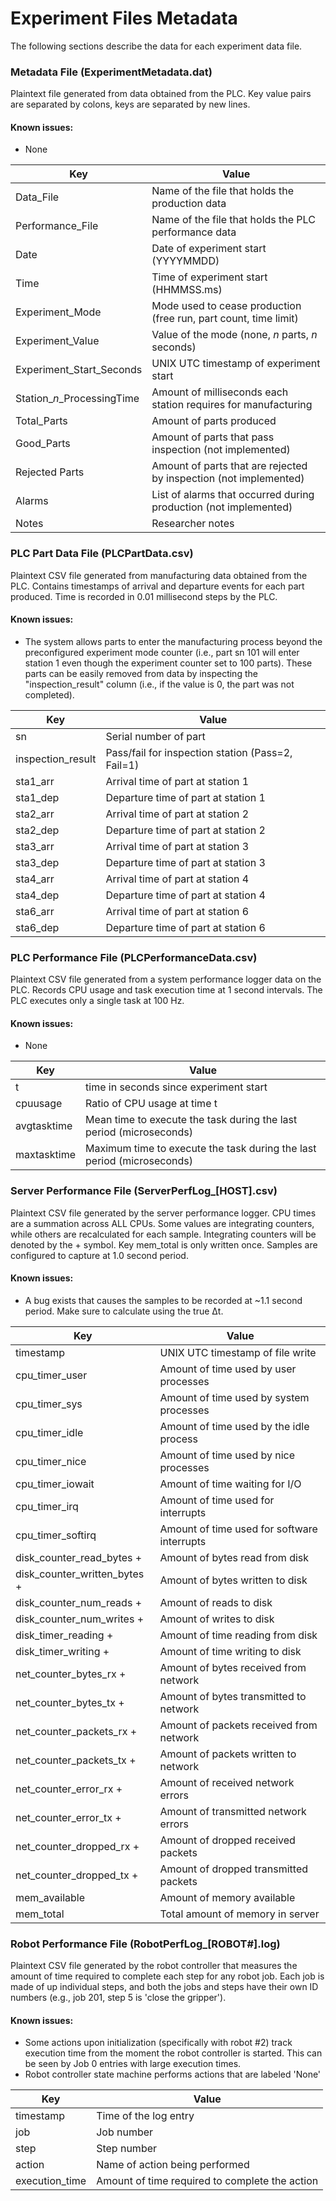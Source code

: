 # Experiment Files Metadata
The following sections describe the data for each experiment data file.

### Metadata File (ExperimentMetadata.dat)
Plaintext file generated from data obtained from the PLC. Key value pairs are separated by colons, keys are separated by new lines.

#### Known issues:
* None

| Key | Value |
| --- | --- |
| Data_File | Name of the file that holds the production data |
| Performance_File | Name of the file that holds the PLC performance data |
| Date | Date of experiment start (YYYYMMDD) |
| Time | Time of experiment start (HHMMSS.ms) |
| Experiment_Mode | Mode used to cease production (free run, part count, time limit) |
| Experiment_Value | Value of the mode (none, *n* parts, *n* seconds) |
| Experiment_Start_Seconds | UNIX UTC timestamp of experiment start |
| Station_*n*_ProcessingTime | Amount of milliseconds each station requires for manufacturing |
| Total_Parts | Amount of parts produced |
| Good_Parts | Amount of parts that pass inspection (not implemented) |
| Rejected Parts | Amount of parts that are rejected by inspection (not implemented) |
| Alarms | List of alarms that occurred during production (not implemented) |
| Notes | Researcher notes |

### PLC Part Data File (PLCPartData.csv)
Plaintext CSV file generated from manufacturing data obtained from the PLC. Contains timestamps of arrival and departure events for each part produced. Time is recorded in 0.01 millisecond steps by the PLC.

#### Known issues:
* The system allows parts to enter the manufacturing process beyond the preconfigured experiment mode counter (i.e., part sn 101 will enter station 1 even though the experiment counter set to 100 parts). These parts can be easily removed from data by inspecting the "inspection_result" column (i.e., if the value is 0, the part was not completed).

| Key | Value |
| --- | --- |
| sn  | Serial number of part |
| inspection_result | Pass/fail for inspection station (Pass=2, Fail=1) |
| sta1_arr | Arrival time of part at station 1 |
| sta1_dep | Departure time of part at station 1 |
| sta2_arr | Arrival time of part at station 2 |
| sta2_dep | Departure time of part at station 2 |
| sta3_arr | Arrival time of part at station 3 |
| sta3_dep | Departure time of part at station 3 |
| sta4_arr | Arrival time of part at station 4 |
| sta4_dep | Departure time of part at station 4 |
| sta6_arr | Arrival time of part at station 6 |
| sta6_dep | Departure time of part at station 6 |

### PLC Performance File (PLCPerformanceData.csv)
Plaintext CSV file generated from a system performance logger data on the PLC. Records CPU usage and task execution time at 1 second intervals. The PLC executes only a single task at 100 Hz.

#### Known issues:
* None

| Key | Value |
| --- | --- |
| t | time in seconds since experiment start |
| cpuusage | Ratio of CPU usage at time t |
| avgtasktime | Mean time to execute the task during the last period (microseconds) |
| maxtasktime | Maximum time to execute the task during the last period (microseconds) |

### Server Performance File (ServerPerfLog_\[HOST\].csv)
Plaintext CSV file generated by the server performance logger. CPU times are a summation across ALL CPUs. Some values are integrating counters, while others are recalculated for each sample. Integrating counters will be denoted by the \+ symbol. Key mem_total is only written once. Samples are configured to capture at 1.0 second period.

#### Known issues:
* A bug exists that causes the samples to be recorded at ~1.1 second period. Make sure to calculate using the true &#916;t.

| Key | Value |
| --- | --- |
| timestamp | UNIX UTC timestamp of file write |
| cpu_timer_user | Amount of time used by user processes |
| cpu_timer_sys | Amount of time used by system processes |
| cpu_timer_idle | Amount of time used by the idle process |
| cpu_timer_nice | Amount of time used by nice processes |
| cpu_timer_iowait | Amount of time waiting for I/O |
| cpu_timer_irq | Amount of time used for interrupts|
| cpu_timer_softirq | Amount of time used for software interrupts |
| disk_counter_read_bytes \+ | Amount of bytes read from disk |
| disk_counter_written_bytes \+ | Amount of bytes written to disk |
| disk_counter_num_reads \+ | Amount of reads to disk |
| disk_counter_num_writes \+ | Amount of writes to disk |
| disk_timer_reading \+ | Amount of time reading from disk |
| disk_timer_writing \+ | Amount of time writing to disk |
| net_counter_bytes_rx \+ | Amount of bytes received from network |
| net_counter_bytes_tx \+ | Amount of bytes transmitted to network |
| net_counter_packets_rx \+ | Amount of packets received from network |
| net_counter_packets_tx \+ | Amount of packets written to network |
| net_counter_error_rx \+ | Amount of received network errors |
| net_counter_error_tx \+ | Amount of transmitted network errors |
| net_counter_dropped_rx \+ | Amount of dropped received packets |
| net_counter_dropped_tx \+ | Amount of dropped transmitted packets |
| mem_available | Amount of memory available |
| mem_total | Total amount of memory in server |

### Robot Performance File (RobotPerfLog_\[ROBOT#\].log)
Plaintext CSV file generated by the robot controller that measures the amount of time required to complete each step for any robot job. Each job is made of up individual steps, and both the jobs and steps have their own ID numbers (e.g., job 201, step 5 is 'close the gripper').

#### Known issues:
* Some actions upon initialization (specifically with robot #2) track execution time from the moment the robot controller is started. This can be seen by Job 0 entries with large execution times.
* Robot controller state machine performs actions that are labeled 'None'

| Key | Value |
| --- | --- |
| timestamp | Time of the log entry |
| job | Job number |
| step | Step number |
| action | Name of action being performed |
| execution_time | Amount of time required to complete the action |
